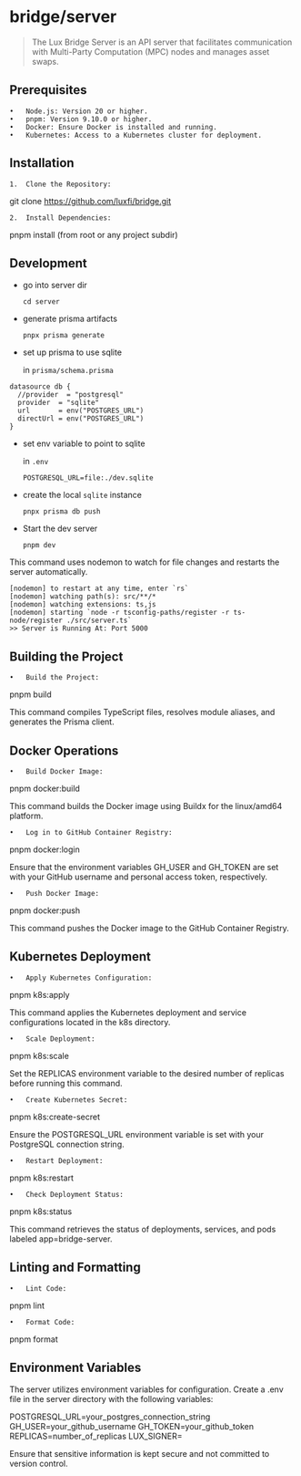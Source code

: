# bridge/server

> The Lux Bridge Server is an API server that facilitates communication with Multi-Party Computation (MPC) nodes and manages asset swaps.

## Prerequisites

    •	Node.js: Version 20 or higher.
    •	pnpm: Version 9.10.0 or higher.
    •	Docker: Ensure Docker is installed and running.
    •	Kubernetes: Access to a Kubernetes cluster for deployment.

## Installation

    1.	Clone the Repository:

git clone https://github.com/luxfi/bridge.git

    2.	Install Dependencies:

pnpm install (from root or any project subdir)

## Development

- go into server dir

  `cd server`

- generate prisma artifacts

  `pnpx prisma generate`

- set up prisma to use sqlite

  in `prisma/schema.prisma`

```
datasource db {
  //provider  = "postgresql"
  provider  = "sqlite"
  url       = env("POSTGRES_URL")
  directUrl = env("POSTGRES_URL")
}
```

- set env variable to point to sqlite

  in `.env`

  `POSTGRESQL_URL=file:./dev.sqlite`

- create the local `sqlite` instance

  `pnpx prisma db push`

- Start the dev server

  `pnpm dev`

This command uses nodemon to watch for file changes and restarts the server automatically.

```
[nodemon] to restart at any time, enter `rs`
[nodemon] watching path(s): src/**/*
[nodemon] watching extensions: ts,js
[nodemon] starting `node -r tsconfig-paths/register -r ts-node/register ./src/server.ts`
>> Server is Running At: Port 5000
```

## Building the Project

    •	Build the Project:

pnpm build

This command compiles TypeScript files, resolves module aliases, and generates the Prisma client.

## Docker Operations

    •	Build Docker Image:

pnpm docker:build

This command builds the Docker image using Buildx for the linux/amd64 platform.

    •	Log in to GitHub Container Registry:

pnpm docker:login

Ensure that the environment variables GH_USER and GH_TOKEN are set with your GitHub username and personal access token, respectively.

    •	Push Docker Image:

pnpm docker:push

This command pushes the Docker image to the GitHub Container Registry.

## Kubernetes Deployment

    •	Apply Kubernetes Configuration:

pnpm k8s:apply

This command applies the Kubernetes deployment and service configurations located in the k8s directory.

    •	Scale Deployment:

pnpm k8s:scale

Set the REPLICAS environment variable to the desired number of replicas before running this command.

    •	Create Kubernetes Secret:

pnpm k8s:create-secret

Ensure the POSTGRESQL_URL environment variable is set with your PostgreSQL connection string.

    •	Restart Deployment:

pnpm k8s:restart

    •	Check Deployment Status:

pnpm k8s:status

This command retrieves the status of deployments, services, and pods labeled app=bridge-server.

## Linting and Formatting

    •	Lint Code:

pnpm lint

    •	Format Code:

pnpm format

## Environment Variables

The server utilizes environment variables for configuration. Create a .env file in the server directory with the following variables:

POSTGRESQL_URL=your_postgres_connection_string
GH_USER=your_github_username
GH_TOKEN=your_github_token
REPLICAS=number_of_replicas
LUX_SIGNER=

Ensure that sensitive information is kept secure and not committed to version control.
